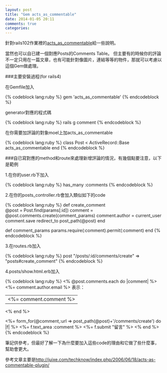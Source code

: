 ```yaml
---
layout: post
title: "Gem acts_as_commentable"
date: 2014-01-05 20:11
comments: true
categories: 
---
```

針對rails102作業裡的[acts_as_commentable](https://github.com/jackdempsey/acts_as_commentable)給一些說明。

當然也可以自已建一個對應Posts的Comments Table。
但主要有的時候你的評論不一定只用在一篇文章，也有可能針對像圖片，連結等等的物件，那就可以考慮以這個Gem做處理。

###主要安裝過程(for rails4)

在Gemfile加入

{% codeblock lang:ruby %}
gem 'acts_as_commentable'
{% endcodeblock %}

generator對應的程式碼

{% codeblock lang:ruby %}
rails g comment
{% endcodeblock %}

在你需要加評論的對象moel上加acts_as_commentable

{% codeblock lang:ruby %}
class Post < ActiveRecord::Base
  acts_as_commentable
end
{% endcodeblock %}

###自已寫對應的method和route來處理新增評論的情況，有幾個點要注意，以下是範例

1.在你的user.rb下加入

{% codeblock lang:ruby %}
has_many :comments
{% endcodeblock %}

2.在你的posts_controller.rb會加入類似如下的code

{% codeblock lang:ruby %}
def create_comment    
  @post = Post.find(params[:id])
  comment = @post.comments.create(comment_params)
  comment.author = current_user
  comment.save
  redirect_to post_path(@post)
end

def comment_params
  params.require(:comment).permit(:comment)
end
{% endcodeblock %}

3.在routes.rb加入

{% codeblock lang:ruby %}
  post "/posts/:id/comments/create" => "posts#create_comment"
{% endcodeblock %}

4.posts/show.html.erb加入

{% codeblock lang:ruby %}
  <% @post.comments.each do |comment| %>
    <table>
      <tr><%= comment.author.email %> 表示：</tr>
      <td>
        <%= comment.comment %>
      </td>
    </table>
  <% end %>
  <div>
    <%= form_for(@comment,:url => post_path(@post)+'/comments/create') do |f|  %>
    <%= f.text_area :comment %>
    <%= f.submit "留言" %>
    <% end %>
  </div>
{% endcodeblock %}

筆記供參考，但最好了解一下為什麼要加入這些code的理由和它做了些什麼事，幫助會更大。

參考文章主要是<http://juixe.com/techknow/index.php/2006/06/18/acts-as-commentable-plugin/>



